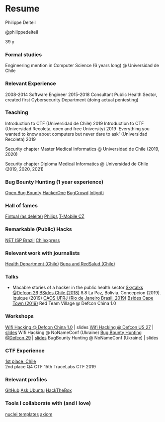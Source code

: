# Resume 
Philippe Delteil

@philippedelteil

39 y

### Formal studies

Engineering mention in Computer Science (6 years long) @ Universidad de Chile

### Relevant Experience

2008-2014 Software Engineer
2015-2018 Consultant Public Health Sector, created first Cybersecurity Department (doing actual pentesting)
  
### Teaching

Introduction to CTF (Universidad de Chile) 2019
Introduction to CTF (Universidad Recoleta, open and free University) 2019
'Everything you wanted to know about computers but never dare to ask' (Universidad Recoleta) 2019

Security chapter Master Medical Informatics @ Universidad de Chile (2019, 2020)

Security chapter Diploma Medical Informatics @ Universidad de Chile (2019, 2020, 2021)
  

### Bug Bounty Hunting (1 year experience)
[Open Bug Bounty](https://www.openbugbounty.org/researchers/PhilippeDelteil/)
[HackerOne](https://hackerone.com/fdeleite)
[BugCrowd](https://bugcrowd.com/deleite)
[Intigriti](https://app.intigriti.com/researcher/profile/deleite)
  

### Hall of fames
[Fintual (as deleite)](https://fintual.com/hall-of-fame.txt)
[Philips](https://www.philips.com/a-w/security/coordinated-vulnerability-disclosure/hall-of-honors.html)
[T-Mobile CZ](https://www.t-mobile.cz/bug-bounty/zed-slavy) 
 
### Remarkable (Public) Hacks
[NET ISP Brazil](https://medium.com/hacking-info-sec/como-hacki%C3%A9-al-proveedor-de-internet-m%C3%A1s-grande-de-brasil-c2997d1b6e74)
[Chilexpress](https://medium.com/colecci%C3%B3n-de-vulnerabilidades/vulnerabilidad-bypass-de-autentificaci%C3%B3n-chilexpress-9dc82941e22f)

  
### Relevant work with journalists

[Health Department (Chile)](https://www.ciperchile.cl/2016/03/05/grave-falla-en-la-red-del-minsal-dejo-expuesta-informacion-confidencial-de-pacientes/)
[Bupa and RedSalud (Chile)](https://twitter.com/NYC_Prod/status/1354165107417362437)

 
### Talks

- Macabre stories of a hacker in the public health sector
[Skytalks @Defcon 26](https://docs.google.com/presentation/d/1J7o76FTkxmujaVbkhNuJTeOctmXwmhLWilSqSvLCiYg/edit#slide=id.p)
[BSides Chile (2018)](https://welcu.com/bsidescl/bsidescl-latam)
8.8 La Paz, Bolivia. Concepcion (2019). Iquique (2019)
[CAOS UFRJ (Rio de Janeiro Brasil, 2019)](https://caos.ufrj.br/2019/09/09/philippe-delteil/)
[Bsides Cape Town (2019)](https://www.youtube.com/watch?v=nr8opyQXdHs)
Red Team Village @ Defcon China 1.0

### Workshops

[Wifi Hacking @ Defcon China 1.0](https://defcon.org/html/dc-china-1/dc-cn-1-workshops.html) | slides
[Wifi Hacking @ Defcon US 27](https://media.defcon.org/DEF%20CON%2027/DEF%20CON%2027%20program.pdf) | [slides](https://docs.google.com/presentation/d/1HdJ5Uh-v07sP7dQ2rtvr9GOZ-AaGwVpPNKKlJVaKDO0/edit?usp=sharing) 
Wifi Hacking @ NoNameConf (Ukraine)
[Bug Bounty Hunting @Defcon 29](https://forum.defcon.org/node/237322) | [slides](https://docs.google.com/presentation/d/1QgRK6fvSkjctzEijApxURdsU7ifjDi0i6mRd4iHlHT8/edit?usp=sharing)
BugBounty Hunting @ NoNameConf (Ukraine)  | slides

  
### CTF Experience
[1st place, Chile](https://pdichile.cl/centro-de-prensa/detalle-prensa/2018/10/31/valpara%C3%ADso-organiz%C3%B3-primer-mes-de-la-ciberseguridad)  
2nd place Q4 CTF 
15th TraceLabs CTF 2019 

### Relevant profiles

[GitHub](https://github.com/pdelteil)
[Ask Ubuntu](https://askubuntu.com/users/317657/philippe-delteil)
[HackTheBox](https://app.hackthebox.eu/profile/54430)


### Tools I collaborate with (and I love)																												
[nuclei templates](https://github.com/projectdiscovery/nuclei-templates)
[axiom](https://github.com/pry0cc/axiom)
